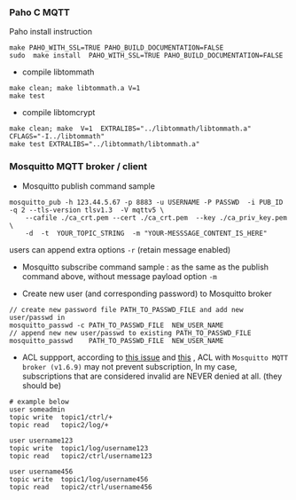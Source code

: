 
### Paho C MQTT
Paho install instruction
```
make PAHO_WITH_SSL=TRUE PAHO_BUILD_DOCUMENTATION=FALSE
sudo  make install  PAHO_WITH_SSL=TRUE PAHO_BUILD_DOCUMENTATION=FALSE
```


* compile libtommath

```
make clean; make libtommath.a V=1
make test
```

* compile libtomcrypt
```
make clean; make  V=1  EXTRALIBS="../libtommath/libtommath.a" CFLAGS="-I../libtommath"
make test EXTRALIBS="../libtommath/libtommath.a"
```

### Mosquitto MQTT broker / client
* Mosquitto publish command sample
```
mosquitto_pub -h 123.44.5.67 -p 8883 -u USERNAME -P PASSWD  -i PUB_ID  -q 2 --tls-version tlsv1.3  -V mqttv5 \
    --cafile ./ca_crt.pem --cert ./ca_crt.pem  --key ./ca_priv_key.pem  \
    -d  -t  YOUR_TOPIC_STRING  -m "YOUR-MESSSAGE_CONTENT_IS_HERE"
```
  users can append extra options `-r` (retain message enabled)
  

* Mosquitto subscribe command sample : as the same as the publish command above, without message payload option `-m `

* Create new user (and corresponding password) to Mosquitto broker
```
// create new password file PATH_TO_PASSWD_FILE and add new user/passwd in
mosquitto_passwd -c PATH_TO_PASSWD_FILE  NEW_USER_NAME
// append new new user/passwd to existing PATH_TO_PASSWD_FILE
mosquitto_passwd    PATH_TO_PASSWD_FILE  NEW_USER_NAME
```

* ACL suppport, according to [this issue](https://github.com/mqttjs/MQTT.js/issues/714) and [this](https://github.com/eclipse/mosquitto/issues/803#issuecomment-386110952) , ACL with `Mosquitto MQTT broker (v1.6.9)` may not prevent subscription, In my case, subscriptions that are considered invalid are NEVER denied at all. (they should be)
```
# example below
user someadmin
topic write  topic1/ctrl/+
topic read   topic2/log/+ 
 
user username123 
topic write  topic1/log/username123 
topic read   topic2/ctrl/username123 
 
user username456 
topic write  topic1/log/username456 
topic read   topic2/ctrl/username456 
```


